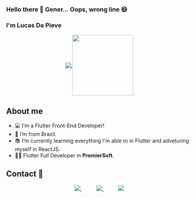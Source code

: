 ### Hello there 👋 Gener... Oops, wrong line 😄
### I'm Lucas Da Pieve

<p align="center">
  <a href="https://github.com/anuraghazra/github-readme-stats">
    <img
      align="center"
      src="https://github-readme-stats.vercel.app/api/top-langs/?username=DaPieveLucas&layout=compact"
    />
  </a>
  <a href="https://github.com/anuraghazra/github-readme-stats">
    <img
      align="center"
      height="165"
      src="https://github-readme-stats.vercel.app/api?username=DaPieveLucas&count_private=true&show_icons=true&custom_title=Github%20Status&hide=issues"
    />
  </a>
</p>

## About me

- :computer: I'm a Flutter Front-End Developer!
- :house_with_garden: I’m from Brazil.
- :books: I’m currently learning everything I'm able to in Flutter and adveturing myself in ReactJS.
- 👨‍💻   Flutter Full Developer in **PremierSoft**.

## Contact :iphone:

<p align="center">
    <a href="https://github.com/DaPieveLucas">
        <img  src="https://img.shields.io/badge/github-%23100000.svg?&style=for-the-badge&logo=github&logoColor=white&link=mailto:https://github.com/DaPieveLucas">
    </a>
    &nbsp;&nbsp;&nbsp;&nbsp;&nbsp;&nbsp;&nbsp;&nbsp;&nbsp;
    <a href="mailto:lucasdapievesilva@gmail.com">
        <img src="https://img.shields.io/badge/gmail-D14836?&style=for-the-badge&logo=gmail&logoColor=white&link=mailto:lucasdapievesilva@gmail.com">
    </a>
    &nbsp;&nbsp;&nbsp;&nbsp;&nbsp;&nbsp;&nbsp;&nbsp;&nbsp;
    <a href="https://www.linkedin.com/in/lucas-da-pieve/">
        <img src="https://img.shields.io/badge/linkedin-%230077B5.svg?&style=for-the-badge&logo=linkedin&logoColor=white&link=mailto:https://www.linkedin.com/in/lucas-da-pieve/">
    </a>
</p>



